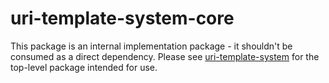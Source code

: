 # uri-template-system-core

This package is an internal implementation package - it shouldn't be consumed as a direct dependency. Please see [uri-template-system](https://crates.io/crates/uri-template-system) for the top-level package intended for use.